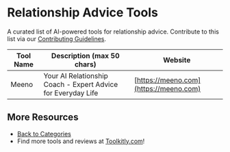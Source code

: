 # Relationship Advice Tools

A curated list of AI-powered tools for relationship advice. Contribute to this list via our [Contributing Guidelines](../CONTRIBUTING.md).

| Tool Name | Description (max 50 chars) | Website |
|-----------|----------------------------|---------|
| Meeno | Your AI Relationship Coach - Expert Advice for Everyday Life | [https://meeno.com](https://meeno.com) |

## More Resources
- [Back to Categories](https://github.com/ToolkitlyAI/awesome-ai-tools/blob/master/README.md)
- Find more tools and reviews at [Toolkitly.com](https://toolkitly.com)!
